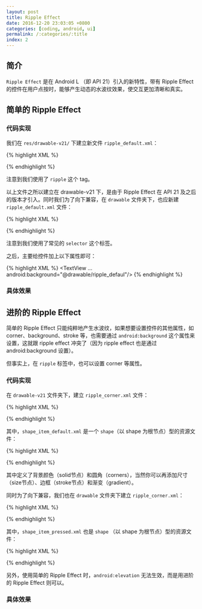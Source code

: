 ```yaml
---
layout: post
title: Ripple Effect
date: 2016-12-20 23:03:05 +0800
categories: [coding, android, ui]
permalink: /:categories/:title
index: 2
---
```


## 简介

`Ripple Effect` 是在 Android L （即 API 21）引入的新特性，带有 Ripple Effect 的控件在用户点按时，能够产生动态的水波纹效果，使交互更加清晰和真实。

## 简单的 Ripple Effect

### 代码实现

我们在 `res/drawable-v21/` 下建立新文件 `ripple_default.xml`：

{% highlight XML %}
<?xml version="1.0" encoding="utf-8"?>
<ripple xmlns:android="http://schemas.android.com/apk/res/android"
    android:color="?android:colorControlHighlight">
    <item
        android:id="@android:id/mask"
        android:drawable="@android:color/white" />
</ripple>
{% endhighlight %}

注意到我们使用了 `ripple` 这个 tag。

以上文件之所以建立在 drawable-v21 下，是由于 Ripple Effect 在 API 21 及之后的版本才引入。同时我们为了向下兼容，在 `drawable` 文件夹下，也应新建 `ripple_default.xml` 文件：

{% highlight XML %}
<?xml version="1.0" encoding="utf-8"?>
<selector xmlns:android="http://schemas.android.com/apk/res/android">
    <item android:drawable="@color/button_press" android:state_pressed="true" />
    <item android:drawable="@color/transparent" />
</selector>
{% endhighlight %}

注意到我们使用了常见的 `selector` 这个标签。

之后，主要给控件加上以下属性即可：

{% highlight XML %}
<TextView
  ...
  android:background="@drawable/ripple_defaul"/>
{% endhighlight %}

### 具体效果



## 进阶的 Ripple Effect

简单的 Ripple Effect 只能纯粹地产生水波纹，如果想要设置控件的其他属性，如 corner、background、stroke 等，也需要通过 `android:background` 这个属性来设置，这就跟 ripple effect 冲突了（因为 ripple effect 也是通过 android:background 设置）。

但事实上，在 `ripple` 标签中，也可以设置 corner 等属性。

### 代码实现

在 `drawable-v21` 文件夹下，建立 `ripple_corner.xml` 文件：

{% highlight XML %}
<?xml version="1.0" encoding="utf-8"?>
<ripple xmlns:android="http://schemas.android.com/apk/res/android"
        android:color="?android:colorControlHighlight">
    <item
        android:id="@android:id/mask"
        android:drawable="@drawable/shape_item_default"/>
    <item android:drawable="@drawable/shape_item_default"/>
</ripple>
{% endhighlight %}

其中，`shape_item_default.xml` 是一个 `shape`（以 shape 为根节点）型的资源文件：

{% highlight XML %}
<?xml version="1.0" encoding="utf-8"?>
<shape xmlns:android="http://schemas.android.com/apk/res/android">
    <solid android:color="@color/white"/>
    <corners android:radius="@dimen/dp_5"/>
</shape>
{% endhighlight %}

其中定义了背景颜色（solid节点）和圆角（corners），当然你可以再添加尺寸（size节点）、边框（stroke节点）和渐变（gradient）。

同时为了向下兼容，我们也在 `drawable` 文件夹下建立 `ripple_corner.xml`：

{% highlight XML %}
<?xml version="1.0" encoding="utf-8"?>
<selector xmlns:android="http://schemas.android.com/apk/res/android">
    <item android:drawable="@drawable/shape_item_pressed" android:state_pressed="true"/>
    <item android:drawable="@drawable/shape_item_default"/>
</selector>
{% endhighlight %}

其中，`shape_item_pressed.xml` 也是 `shape` （以 shape 为根节点）型的资源文件：

{% highlight XML %}
<?xml version="1.0" encoding="utf-8"?>
<shape xmlns:android="http://schemas.android.com/apk/res/android">
    <solid android:color="#ececec"/>
    <corners android:radius="@dimen/dp_5"/>
</shape>
{% endhighlight %}

另外，使用简单的 Ripple Effect 时，`android:elevation` 无法生效，而是用进阶的 Ripple Effect 则可以。

### 具体效果

